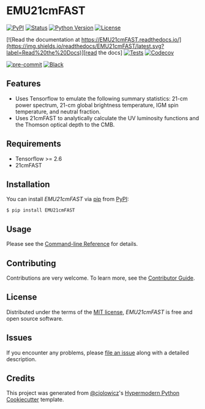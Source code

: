# EMU21cmFAST

[![PyPI](https://img.shields.io/pypi/v/EMU21cmFAST.svg)][pypi_]
[![Status](https://img.shields.io/pypi/status/EMU21cmFAST.svg)][status]
[![Python Version](https://img.shields.io/pypi/pyversions/EMU21cmFAST)][python version]
[![License](https://img.shields.io/pypi/l/EMU21cmFAST)][license]

[![Read the documentation at https://EMU21cmFAST.readthedocs.io/](https://img.shields.io/readthedocs/EMU21cmFAST/latest.svg?label=Read%20the%20Docs)][read the docs]
[![Tests](https://github.com/21cmFAST/EMU21cmFAST/workflows/Tests/badge.svg)][tests]
[![Codecov](https://codecov.io/gh/21cmFAST/EMU21cmFAST/branch/main/graph/badge.svg)][codecov]

[![pre-commit](https://img.shields.io/badge/pre--commit-enabled-brightgreen?logo=pre-commit&logoColor=white)][pre-commit]
[![Black](https://img.shields.io/badge/code%20style-black-000000.svg)][black]

[pypi_]: https://pypi.org/project/EMU21cmFAST/
[status]: https://pypi.org/project/EMU21cmFAST/
[python version]: https://pypi.org/project/EMU21cmFAST
[read the docs]: https://EMU21cmFAST.readthedocs.io/
[tests]: https://github.com/21cmFAST/EMU21cmFAST/actions?workflow=Tests
[codecov]: https://app.codecov.io/gh/21cmFAST/EMU21cmFAST
[pre-commit]: https://github.com/pre-commit/pre-commit
[black]: https://github.com/psf/black

## Features

* Uses Tensorflow to emulate the following summary statistics: 21-cm power spectrum, 21-cm global brightness temperature, IGM spin temperature, and neutral fraction.
* Uses 21cmFAST to analytically calculate the UV luminosity functions and the Thomson optical depth to the CMB.


## Requirements

- Tensorflow >= 2.6
- 21cmFAST

## Installation

You can install _EMU21cmFAST_ via [pip] from [PyPI]:

```console
$ pip install EMU21cmFAST
```

## Usage

Please see the [Command-line Reference] for details.

## Contributing

Contributions are very welcome.
To learn more, see the [Contributor Guide].

## License

Distributed under the terms of the [MIT license][license],
_EMU21cmFAST_ is free and open source software.

## Issues

If you encounter any problems,
please [file an issue] along with a detailed description.

## Credits

This project was generated from [@cjolowicz]'s [Hypermodern Python Cookiecutter] template.

[@cjolowicz]: https://github.com/cjolowicz
[pypi]: https://pypi.org/
[hypermodern python cookiecutter]: https://github.com/cjolowicz/cookiecutter-hypermodern-python
[file an issue]: https://github.com/21cmFAST/EMU21cmFAST/issues
[pip]: https://pip.pypa.io/

<!-- github-only -->

[license]: https://github.com/21cmFAST/EMU21cmFAST/blob/main/LICENSE
[contributor guide]: https://github.com/21cmFAST/EMU21cmFAST/blob/main/CONTRIBUTING.md
[command-line reference]: https://EMU21cmFAST.readthedocs.io/en/latest/usage.html
